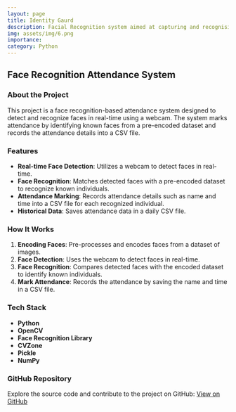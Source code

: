 ```yaml
---
layout: page
title: Identity Gaurd
description: Facial Recognition system aimed at capturing and recognising user's face and diplaying their name.
img: assets/img/6.png
importance: 
category: Python
---
```



## Face Recognition Attendance System

### About the Project
This project is a face recognition-based attendance system designed to detect and recognize faces in real-time using a webcam. The system marks attendance by identifying known faces from a pre-encoded dataset and records the attendance details into a CSV file.

### Features
- **Real-time Face Detection**: Utilizes a webcam to detect faces in real-time.
- **Face Recognition**: Matches detected faces with a pre-encoded dataset to recognize known individuals.
- **Attendance Marking**: Records attendance details such as name and time into a CSV file for each recognized individual.
- **Historical Data**: Saves attendance data in a daily CSV file.

### How It Works
1. **Encoding Faces**: Pre-processes and encodes faces from a dataset of images.
2. **Face Detection**: Uses the webcam to detect faces in real-time.
3. **Face Recognition**: Compares detected faces with the encoded dataset to identify known individuals.
4. **Mark Attendance**: Records the attendance by saving the name and time in a CSV file.


### Tech Stack
- **Python**
- **OpenCV**
- **Face Recognition Library**
- **CVZone**
- **Pickle**
- **NumPy**

### GitHub Repository
Explore the source code and contribute to the project on GitHub:
<a href="https://github.com/ughrima/Identity-Gaurd" class="btn btn-primary" target="_blank">View on GitHub</a>


